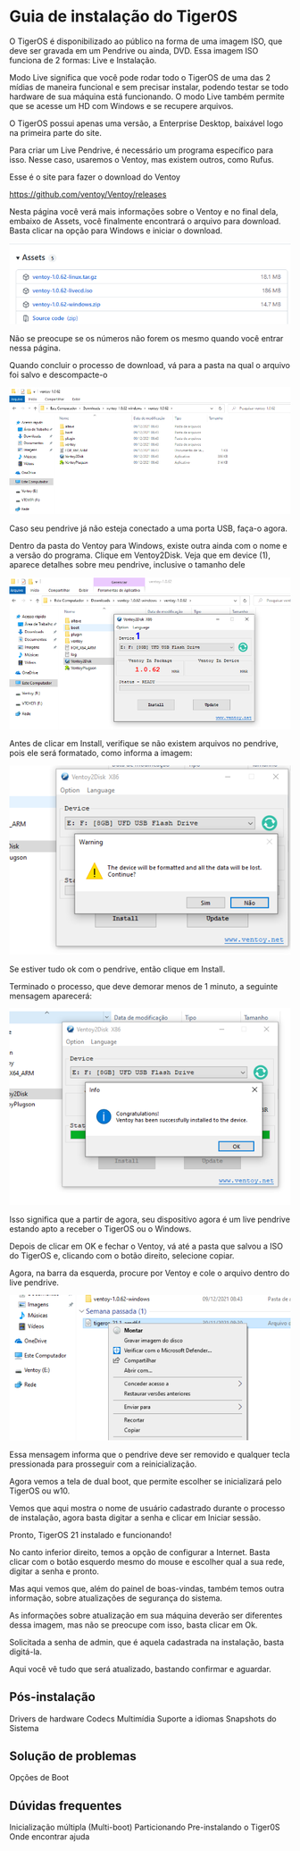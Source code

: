 # Guia de instalação do Tiger0S

O TigerOS é disponibilizado ao público na forma de uma imagem ISO, que deve ser gravada em um Pendrive ou ainda, DVD. Essa imagem ISO funciona de 2 formas: Live e Instalação.

Modo Live significa que você pode rodar todo o TigerOS de uma das 2 mídias de maneira funcional e sem precisar instalar, podendo testar se todo hardware de sua máquina está funcionando.
O modo Live também permite que se acesse um HD com Windows e se recupere arquivos.

O TigerOS possui apenas uma versão, a Enterprise Desktop, baixável logo na primeira parte do site.

Para criar um Live Pendrive, é necessário um programa específico para isso. Nesse caso, usaremos o Ventoy, mas existem outros, como Rufus.

Esse é o site para fazer o download do Ventoy

https://github.com/ventoy/Ventoy/releases

Nesta página você verá mais informações sobre o Ventoy e no final dela, embaixo de Assets, você finalmente encontrará o arquivo para download. Basta clicar na opção para Windows e iniciar o download.

![Legenda flutuante](https://raw.githubusercontent.com/Tiger-OperatingSystem/wiki/main/01.png)

Não se preocupe se os números não forem os mesmo quando você entrar nessa página.

Quando concluir o processo de download, vá para a pasta na qual o arquivo foi salvo e descompacte-o

![Legenda flutuante](https://raw.githubusercontent.com/Tiger-OperatingSystem/wiki/main/02.png)

Caso seu pendrive já não esteja conectado a uma porta USB, faça-o agora.

Dentro da pasta do Ventoy para Windows, existe outra ainda com o nome e a versão do programa.  Clique em Ventoy2Disk.
Veja que em device (1), aparece detalhes sobre meu pendrive, inclusive o tamanho dele

![Legenda flutuante](https://raw.githubusercontent.com/Tiger-OperatingSystem/wiki/main/03.PNG)

Antes de clicar em Install, verifique se não existem arquivos no pendrive, pois ele será formatado, como informa a imagem:

![Legenda flutuante](https://raw.githubusercontent.com/Tiger-OperatingSystem/wiki/main/04.PNG)

Se estiver tudo ok com o pendrive, então clique em Install.

Terminado o processo, que deve demorar menos de 1 minuto, a seguinte mensagem aparecerá:

![Legenda flutuante](https://raw.githubusercontent.com/Tiger-OperatingSystem/wiki/main/05.PNG)

Isso significa que a partir de agora, seu dispositivo agora é um live pendrive estando apto a receber o TigerOS ou o Windows.

Depois de clicar em OK e fechar o Ventoy, vá até a pasta que salvou a ISO do TigerOS e, clicando com o botão direito, selecione copiar.

Agora, na barra da esquerda, procure por Ventoy e cole o arquivo dentro do live pendrive.

![Legenda flutuante](https://raw.githubusercontent.com/Tiger-OperatingSystem/wiki/main/06.PNG)








Essa mensagem informa que o pendrive deve ser removido e qualquer tecla pressionada para prosseguir com a reinicialização.

Agora vemos a tela de dual boot, que permite escolher se inicializará pelo TigerOS ou w10.

Vemos que aqui mostra o nome de usuário cadastrado durante o processo de instalação, agora basta digitar a senha e clicar em Iniciar sessão.

Pronto, TigerOS 21 instalado e funcionando!

No canto inferior direito, temos a opção de configurar a Internet. Basta clicar com o botão esquerdo mesmo do mouse e escolher qual a sua rede, digitar a senha e pronto.

Mas aqui vemos que, além do painel de boas-vindas, também temos outra informação, sobre atualizações de segurança do sistema.

As informações sobre atualização em sua máquina deverão ser diferentes dessa imagem, mas não se preocupe com isso, basta clicar em Ok.

Solicitada a senha de admin, que é aquela cadastrada na instalação, basta digitá-la.

Aqui você vê tudo que será atualizado, bastando confirmar e aguardar.



## Pós-instalação

Drivers de hardware
Codecs Multimídia
Suporte a idiomas
Snapshots do Sistema

## Solução de problemas

Opções de Boot

## Dúvidas frequentes

Inicialização múltipla (Multi-boot)
Particionando
Pre-instalando o Tiger0S 
Onde encontrar ajuda
